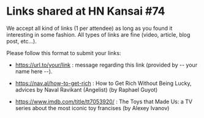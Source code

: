 Links shared at HN Kansai #74
=============================

We accept all kind of links (1 per attendee) as long as you found it interesting in some fashion. All types of links are fine (video, article, blog post, etc...). 

Please follow this format to submit your links:
- https://url.to/your/link : message regarding this link (provided by -- your name here --).

- https://nav.al/how-to-get-rich : How to Get Rich Without Being Lucky, advices by Naval Ravikant (Angelist) (by Raphael Guyot)
- https://www.imdb.com/title/tt7053920/ : The Toys that Made Us: a TV series about the most iconic toy francises (by Alexey Ivanov)
